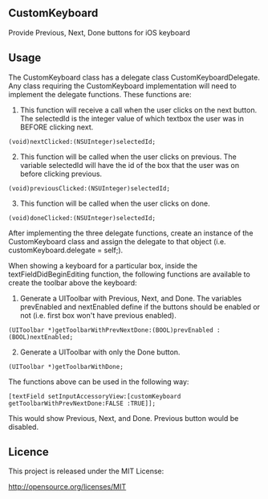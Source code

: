 ## CustomKeyboard

Provide Previous, Next, Done buttons for iOS keyboard

## Usage

The CustomKeyboard class has a delegate class CustomKeyboardDelegate. Any class requiring the CustomKeyboard implementation will need to implement the delegate functions. These functions are:

1. This function will receive a call when the user clicks on the next button. The selectedId is the integer value of which textbox the user was in BEFORE clicking next.

```
(void)nextClicked:(NSUInteger)selectedId;
```

2. This function will be called when the user clicks on previous. The variable selectedId will have the id of the box that the user was on before clicking previous.

```
(void)previousClicked:(NSUInteger)selectedId;
```

3. This function will be called when the user clicks on done.

```
(void)doneClicked:(NSUInteger)selectedId;
```


After implementing the three delegate functions, create an instance of the CustomKeyboard class and assign the delegate to that object (i.e. customKeyboard.delegate = self;).

When showing a keyboard for a particular box, inside the textFieldDidBeginEditing function, the following functions are available to create the toolbar above the keyboard:

1. Generate a UIToolbar with Previous, Next, and Done. The variables prevEnabled and nextEnabled define if the buttons should be enabled or not (i.e. first box won't have previous enabled).

```
(UIToolbar *)getToolbarWithPrevNextDone:(BOOL)prevEnabled :(BOOL)nextEnabled;
```

2. Generate a UIToolbar with only the Done button.

```
(UIToolbar *)getToolbarWithDone;
```
	

The functions above can be used in the following way:

```
[textField setInputAccessoryView:[customKeyboard getToolbarWithPrevNextDone:FALSE :TRUE]];
```

This would show Previous, Next, and Done. Previous button would be disabled.


## Licence

This project is released under the MIT License:

http://opensource.org/licenses/MIT
